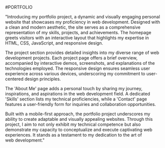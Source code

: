 #PORTFOLIO

"Introducing my portfolio project, a dynamic and visually engaging personal website that showcases my proficiency in web development. Designed with a clean and modern aesthetic, the site serves as a comprehensive representation of my skills, projects, and achievements. The homepage greets visitors with an interactive layout that highlights my expertise in HTML, CSS, JavaScript, and responsive design.

The project section provides detailed insights into my diverse range of web development projects. Each project page offers a brief overview, accompanied by interactive demos, screenshots, and explanations of the technologies employed. The responsive design ensures seamless user experience across various devices, underscoring my commitment to user-centered design principles.

The 'About Me' page adds a personal touch by sharing my journey, inspirations, and aspirations in the web development field. A dedicated 'Skills' section lists my technical proficiencies, while a 'Contact' page features a user-friendly form for inquiries and collaboration opportunities.

Built with a mobile-first approach, the portfolio project underscores my ability to create adaptable and visually appealing websites. Through this project, I aim to not only exhibit my technical competence but also demonstrate my capacity to conceptualize and execute captivating web experiences. It stands as a testament to my dedication to the art of web development."
